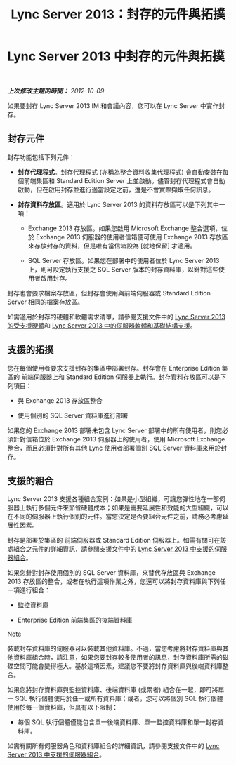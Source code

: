 ﻿---
title: Lync Server 2013：封存的元件與拓撲
TOCTitle: 封存的元件與拓撲
ms:assetid: 5893063d-a44a-4034-aba9-cbe883ecf710
ms:mtpsurl: https://technet.microsoft.com/zh-tw/library/JJ204916(v=OCS.15)
ms:contentKeyID: 49290984
ms.date: 08/10/2015
mtps_version: v=OCS.15
ms.translationtype: HT
---

# Lync Server 2013 中封存的元件與拓撲

 

_**上次修改主題的時間：** 2012-10-09_

如果要封存 Lync Server 2013 IM 和會議內容，您可以在 Lync Server 中實作封存。

## 封存元件

封存功能包括下列元件：

  - **封存代理程式**。封存代理程式 (亦稱為整合資料收集代理程式) 會自動安裝在每個前端集區和 Standard Edition Server 上並啟動。儘管封存代理程式會自動啟動，但在啟用封存並進行適當設定之前，還是不會實際擷取任何訊息。

  - **封存資料存放區**。適用於 Lync Server 2013 的資料存放區可以是下列其中一項：
    
      - Exchange 2013 存放區。如果您啟用 Microsoft Exchange 整合選項，位於 Exchange 2013 伺服器的使用者信箱便可使用 Exchange 2013 存放區來存放封存的資料，但是唯有當信箱設為 \[就地保留\] 才適用。
    
      - SQL Server 存放區。如果您在部署中的使用者位於 Lync Server 2013 上，則可設定執行支援之 SQL Server 版本的封存資料庫，以針對這些使用者啟用封存。

封存也會要求檔案存放區，但封存會使用與前端伺服器或 Standard Edition Server 相同的檔案存放區。

如需適用於封存的硬體和軟體需求清單，請參閱支援文件中的 [Lync Server 2013 的受支援硬體](lync-server-2013-supported-hardware.md)和 [Lync Server 2013 中的伺服器軟體和基礎結構支援](lync-server-2013-server-software-and-infrastructure-support.md)。

## 支援的拓撲

您在每個使用者要求支援封存的集區中部署封存。封存會在 Enterprise Edition 集區的 前端伺服器上和 Standard Edition 伺服器上執行。封存資料存放區可以是下列項目：

  - 與 Exchange 2013 存放區整合

  - 使用個別的 SQL Server 資料庫進行部署

如果您的 Exchange 2013 部署未包含 Lync Server 部署中的所有使用者，則您必須針對信箱位於 Exchange 2013 伺服器上的使用者，使用 Microsoft Exchange 整合，而且必須針對所有其他 Lync 使用者部署個別 SQL Server 資料庫來用於封存。

## 支援的組合

Lync Server 2013 支援各種組合案例：如果是小型組織，可讓您彈性地在一部伺服器上執行多個元件來節省硬體成本；如果是需要延展性和效能的大型組織，可以在不同的伺服器上執行個別的元件。當您決定是否要組合元件之前，請務必考慮延展性因素。

封存是部署於集區的 前端伺服器或 Standard Edition 伺服器上。如需有關可在該處組合之元件的詳細資訊，請參閱支援文件中的 [Lync Server 2013 中支援的伺服器組合](lync-server-2013-supported-server-collocation.md)。

如果您針對封存使用個別的 SQL Server 資料庫，來替代存放區與 Exchange 2013 存放區的整合，或者在執行這項作業之外，您還可以將封存資料庫與下列任一項進行組合：

  - 監控資料庫

  - Enterprise Edition 前端集區的後端資料庫

> [!NOTE]  
> 裝載封存資料庫的伺服器可以裝載其他資料庫。不過，當您考慮將封存資料庫與其他資料庫組合時，請注意，如果您要封存較多使用者的訊息，封存資料庫所需的磁碟空間可能會變得極大。基於這項因素，建議您不要將封存資料庫與後端資料庫整合。



如果您將封存資料庫與監控資料庫、後端資料庫 (或兩者) 組合在一起，即可將單一 SQL 執行個體使用於任一或所有資料庫；或者，您可以將個別 SQL 執行個體使用於每一個資料庫，但具有以下限制：

  - 每個 SQL 執行個體僅能包含單一後端資料庫、單一監控資料庫和單一封存資料庫。

如需有關所有伺服器角色和資料庫組合的詳細資訊，請參閱支援文件中的 [Lync Server 2013 中支援的伺服器組合](lync-server-2013-supported-server-collocation.md)。

